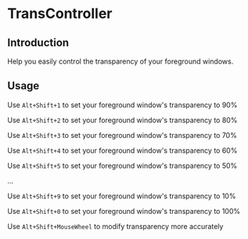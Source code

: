 # TransController

## Introduction

Help you easily control the transparency of your foreground windows.

## Usage

Use `Alt+Shift+1` to set your foreground window's transparency to 90%

Use `Alt+Shift+2` to set your foreground window's transparency to 80%

Use `Alt+Shift+3` to set your foreground window's transparency to 70%

Use `Alt+Shift+4` to set your foreground window's transparency to 60%

Use `Alt+Shift+5` to set your foreground window's transparency to 50%

...

Use `Alt+Shift+9` to set your foreground window's transparency to 10%

Use `Alt+Shift+0` to set your foreground window's transparency to 100%

Use `Alt+Shift+MouseWheel` to modify transparency more accurately
